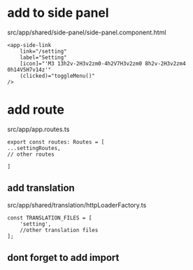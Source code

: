 # add to side panel
 src/app/shared/side-panel/side-panel.component.html
```
<app-side-link
	link="/setting"
	label="Setting"
	[icon]="'M3 13h2v-2H3v2zm0-4h2V7H3v2zm0 8h2v-2H3v2zm4 0h14V5H7v14z'"
	(clicked)="toggleMenu()"
/>
```
# add   route
src/app/app.routes.ts
```
export const routes: Routes = [
...settingRoutes,
// other routes

]
```

## add translation
src/app/shared/translation/httpLoaderFactory.ts
```
const TRANSLATION_FILES = [
	'setting',
	//other translation files
];
```

## dont forget to add import